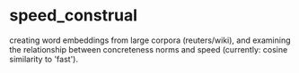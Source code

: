 # speed_construal


creating word embeddings from large corpora (reuters/wiki), and examining the relationship between concreteness norms and speed (currently: cosine similarity to 'fast').
